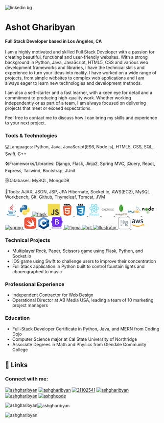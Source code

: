 
![linkedin bg](https://user-images.githubusercontent.com/119915091/218886191-2e862b9a-1ed8-4f02-8b4f-6277ee2a7dec.jpg)


# Ashot Gharibyan
#### Full Stack Developer based in Los Angeles, CA


I am a highly motivated and skilled Full Stack Developer with a passion for creating beautiful, functional and user-friendly websites. With a strong background in Python, Java, JavaScript, HTML5, CSS and various web development frameworks and libraries, I have the technical skills and experience to turn your ideas into reality. I have worked on a wide range of projects, from simple websites to complex web applications and I am always eager to learn new technologies and development methods.

I am also a self-starter and a fast learner, with a keen eye for detail and a commitment to producing high-quality work. Whether working independently or as part of a team, I am always focused on delivering projects that meet or exceed expectations.

Feel free to contact me to discuss how I can bring my skills and experience to your next project.


### Tools & Technologies
💻Languages: Python, Java, JavaScript(ES6, Node.js), HTML5, CSS, SQL, Swift, C++

🛠️Frameworks/Libraries: Django, Flask, Jinja2, Spring MVC, jQuery, React, Express, Tailwind, Bootstrap, JUnit

🗄️Databases: MySQL, MongoDB

🔧Tools: AJAX, JSON, JSP, JPA Hibernate, Socket.io, AWS(EC2), MySQL Workbench, Git, Github, Thymeleaf, Tomcat, JVM
<p align="left"><a href="https://www.java.com" target="_blank" rel="noreferrer"> <img
        src="https://raw.githubusercontent.com/devicons/devicon/master/icons/java/java-original.svg" alt="java"
        width="40" height="40" /> </a><a href="https://www.python.org" target="_blank" rel="noreferrer"> <img
        src="https://raw.githubusercontent.com/devicons/devicon/master/icons/python/python-original.svg" alt="python"
        width="40" height="40" /> </a><a href="https://flask.palletsprojects.com/" target="_blank" rel="noreferrer"> <img
        src="https://www.vectorlogo.zone/logos/pocoo_flask/pocoo_flask-icon.svg" alt="flask" width="40" height="40" />
    </a><a href="https://developer.mozilla.org/en-US/docs/Web/JavaScript" target="_blank" rel="noreferrer"> <img
        src="https://raw.githubusercontent.com/devicons/devicon/master/icons/javascript/javascript-original.svg"
        alt="javascript" width="40" height="40" /> </a><a href="https://www.w3.org/html/" target="_blank" rel="noreferrer"> <img
        src="https://raw.githubusercontent.com/devicons/devicon/master/icons/html5/html5-original-wordmark.svg"
        alt="html5" width="40" height="40" /> </a><a href="https://www.w3schools.com/css/" target="_blank" rel="noreferrer"> <img
        src="https://raw.githubusercontent.com/devicons/devicon/master/icons/css3/css3-original-wordmark.svg" alt="css3"
        width="40" height="40" /> </a><a href="https://reactjs.org/" target="_blank" rel="noreferrer"> <img
        src="https://raw.githubusercontent.com/devicons/devicon/master/icons/react/react-original-wordmark.svg"
        alt="react" width="40" height="40" /> </a><a href="https://expressjs.com" target="_blank" rel="noreferrer"> <img
        src="https://raw.githubusercontent.com/devicons/devicon/master/icons/express/express-original-wordmark.svg"
        alt="express" width="40" height="40" /> </a><a href="https://www.mongodb.com/" target="_blank" rel="noreferrer"> <img
        src="https://raw.githubusercontent.com/devicons/devicon/master/icons/mongodb/mongodb-original-wordmark.svg"
        alt="mongodb" width="40" height="40" /> </a><a href="https://www.mysql.com/" target="_blank" rel="noreferrer">
      <img src="https://raw.githubusercontent.com/devicons/devicon/master/icons/mysql/mysql-original-wordmark.svg"
        alt="mysql" width="40" height="40" /> </a><a href="https://nodejs.org" target="_blank" rel="noreferrer"> <img
        src="https://raw.githubusercontent.com/devicons/devicon/master/icons/nodejs/nodejs-original-wordmark.svg"
        alt="nodejs" width="40" height="40" /> </a><a href="https://spring.io/" target="_blank" rel="noreferrer"> <img
        src="https://www.vectorlogo.zone/logos/springio/springio-icon.svg" alt="spring" width="40" height="40" /> </a><a href="https://developer.apple.com/swift/" target="_blank" rel="noreferrer"> <img
        src="https://raw.githubusercontent.com/devicons/devicon/master/icons/swift/swift-original.svg" alt="swift"
        width="40" height="40" /> </a><a href="https://www.w3schools.com/cpp/" target="_blank" rel="noreferrer"> <img
        src="https://raw.githubusercontent.com/devicons/devicon/master/icons/cplusplus/cplusplus-original.svg"
        alt="cplusplus" width="40" height="40" /> </a><a href="https://getbootstrap.com" target="_blank" rel="noreferrer"> <img
        src="https://raw.githubusercontent.com/devicons/devicon/master/icons/bootstrap/bootstrap-plain-wordmark.svg"
        alt="bootstrap" width="40" height="40" /> </a><a href="https://www.figma.com/" target="_blank" rel="noreferrer">
      <img src="https://www.vectorlogo.zone/logos/figma/figma-icon.svg" alt="figma" width="40" height="40" /> </a><a href="https://git-scm.com/" target="_blank" rel="noreferrer"> <img
        src="https://www.vectorlogo.zone/logos/git-scm/git-scm-icon.svg" alt="git" width="40" height="40" /> </a><a href="https://www.adobe.com/in/products/illustrator.html" target="_blank" rel="noreferrer"> <img
        src="https://www.vectorlogo.zone/logos/adobe_illustrator/adobe_illustrator-icon.svg" alt="illustrator"
        width="40" height="40" /> </a><a href="https://www.photoshop.com/en" target="_blank" rel="noreferrer"> <img
        src="https://raw.githubusercontent.com/devicons/devicon/master/icons/photoshop/photoshop-line.svg"
        alt="photoshop" width="40" height="40" /> </a><a href="https://aws.amazon.com" target="_blank" rel="noreferrer"> <img
        src="https://raw.githubusercontent.com/devicons/devicon/master/icons/amazonwebservices/amazonwebservices-original-wordmark.svg"
        alt="aws" width="40" height="40" /> </a></p>

### Technical Projects
- Multiplayer Rock, Paper, Scissors game using Flask, Python, and Socket.io
- iOS game using Swift to challenge users to improve their concentration
- Full Stack application in Python built to control fountain lights and choreographed to music

### Professional Experience
- Independent Contractor for Web Design
- Operational Director at AB Media USA, leading a team of 10 marketing project managers

### Education
- Full-Stack Developer Certificate in Python, Java, and MERN from Coding Dojo
- Computer Science major at Cal State University of Northridge
- Associate Degrees in Math and Physics from Glendale Community College

## 🔗 Links

<h3 align="left">Connect with me:</h3>
<p align="left">
<a href="https://twitter.com/ashgharibyan" target="blank"><img align="center" src="https://raw.githubusercontent.com/rahuldkjain/github-profile-readme-generator/master/src/images/icons/Social/twitter.svg" alt="ashgharibyan" height="30" width="40" /></a>
<a href="https://linkedin.com/in/ashgharibyan" target="blank"><img align="center" src="https://raw.githubusercontent.com/rahuldkjain/github-profile-readme-generator/master/src/images/icons/Social/linked-in-alt.svg" alt="ashgharibyan" height="30" width="40" /></a>
<a href="https://stackoverflow.com/users/21102541" target="blank"><img align="center" src="https://raw.githubusercontent.com/rahuldkjain/github-profile-readme-generator/master/src/images/icons/Social/stack-overflow.svg" alt="21102541" height="30" width="40" /></a>
<a href="https://instagram.com/ashgharibyan" target="blank"><img align="center" src="https://raw.githubusercontent.com/rahuldkjain/github-profile-readme-generator/master/src/images/icons/Social/instagram.svg" alt="ashgharibyan" height="30" width="40" /></a>
<a href="https://www.behance.net/ashgharibyan" target="blank"><img align="center" src="https://raw.githubusercontent.com/rahuldkjain/github-profile-readme-generator/master/src/images/icons/Social/behance.svg" alt="ashgharibyan" height="30" width="40" /></a>
<a href="https://www.leetcode.com/ashghcode" target="blank"><img align="center" src="https://raw.githubusercontent.com/rahuldkjain/github-profile-readme-generator/master/src/images/icons/Social/leet-code.svg" alt="ashghcode" height="30" width="40" /></a>
</p>

<p><img align="left" src="https://github-readme-stats.vercel.app/api/top-langs?username=ashgharibyan&show_icons=true&locale=en&layout=compact" alt="ashgharibyan" /></p>


<p><img align="center" src="https://github-readme-streak-stats.herokuapp.com/?user=ashgharibyan&" alt="ashgharibyan" /></p>

<p align="left"> <img src="https://komarev.com/ghpvc/?username=ashgharibyan&label=Profile%20views&color=0e75b6&style=flat" alt="ashgharibyan" /> </p>


